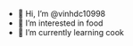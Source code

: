 - 👋 Hi, I’m @vinhdc10998
- 👀 I’m interested in food
- 🌱 I’m currently learning cook

<!---
vinhdc10998/vinhdc10998 is a ✨ special ✨ repository because its `README.md` (this file) appears on your GitHub profile.
You can click the Preview link to take a look at your changes.
--->
